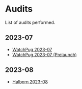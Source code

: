 # Audits

List of audits performed.

## 2023-07

- [WatchPug 2023-07](./Liquis_Audit_Report_by_WatchPug.pdf)
- [WatchPug 2023-07 (Prelaunch)](./Liquis_Audit_Report_by_WatchPug_prelaunch.pdf)

## 2023-08

- [Halborn 2023-08](./Liquis_Audit_Report_by_Halborn.pdf)

